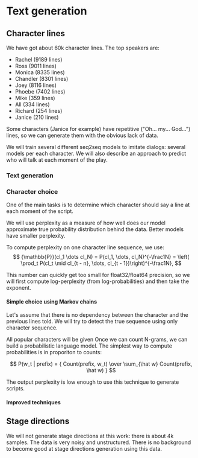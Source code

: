# Text generation

## Character lines
We have got about 60k character lines. The top speakers are:

 - Rachel (9189 lines)
 - Ross (9011 lines)
 - Monica (8335 lines)
 - Chandler (8301 lines)
 - Joey (8116 lines)
 - Phoebe (7402 lines)
 - Mike (359 lines)
 - All (334 lines)
 - Richard (254 lines)
 - Janice (210 lines)

Some characters (Janice for example) have repetitive ("Oh... my... God...") lines, so we can generate them with the obvious lack of data.

We will train several different seq2seq models to imitate dialogs: several models per each character.  We will also describe an approach to predict who will talk at each moment of the play.

### Text generation

### Character choice
One of the main tasks is to determine which character should say a line at each moment of the script.

We will use perplexity as a measure of how well does our model approximate true probability distribution behind the data. Better models have smaller perplexity.

To compute perplexity on one character line sequence, we use:
$$
    {\mathbb{P}}(cl_1 \dots cl_N) = P(cl_1, \dots, cl_N)^{-\frac1N} = \left( \prod_t P(cl_t \mid cl_{t - n}, \dots, cl_{t - 1})\right)^{-\frac1N},
$$

This number can quickly get too small for float32/float64 precision, so we will first compute log-perplexity (from log-probabilities) and then take the exponent.

#### Simple choice using Markov chains
Let's assume that there is no dependency between the character and the previous lines told. We will try to detect the true sequence using only character sequence.

All popular characters will be given 
Once we can count N-grams, we can build a probabilistic language model.
The simplest way to compute probabilities is in proporiton to counts:

$$ P(w_t | prefix) = { Count(prefix, w_t) \over \sum_{\hat w} Count(prefix, \hat w) } $$

The output perplexity is low enough to use this technique to generate scripts.

#### Improved techniques

## Stage directions
We will not generate stage directions at this work: there is about 4k samples. The data is very noisy and unstructured. There is no background to become good at stage directions generation using this data.
